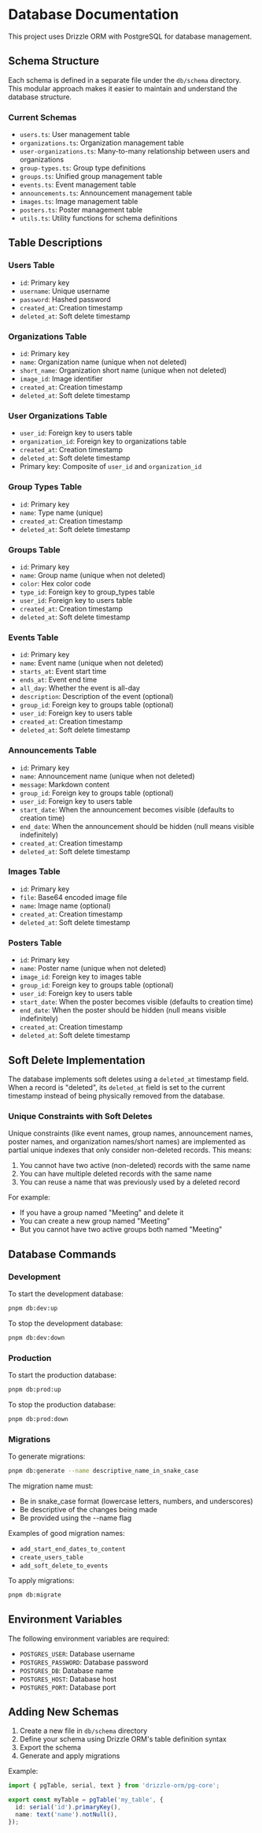# Database Documentation

This project uses Drizzle ORM with PostgreSQL for database management.

## Schema Structure

Each schema is defined in a separate file under the `db/schema` directory. This modular approach makes it easier to maintain and understand the database structure.

### Current Schemas

- `users.ts`: User management table
- `organizations.ts`: Organization management table
- `user-organizations.ts`: Many-to-many relationship between users and organizations
- `group-types.ts`: Group type definitions
- `groups.ts`: Unified group management table
- `events.ts`: Event management table
- `announcements.ts`: Announcement management table
- `images.ts`: Image management table
- `posters.ts`: Poster management table
- `utils.ts`: Utility functions for schema definitions

## Table Descriptions

### Users Table

- `id`: Primary key
- `username`: Unique username
- `password`: Hashed password
- `created_at`: Creation timestamp
- `deleted_at`: Soft delete timestamp

### Organizations Table

- `id`: Primary key
- `name`: Organization name (unique when not deleted)
- `short_name`: Organization short name (unique when not deleted)
- `image_id`: Image identifier
- `created_at`: Creation timestamp
- `deleted_at`: Soft delete timestamp

### User Organizations Table

- `user_id`: Foreign key to users table
- `organization_id`: Foreign key to organizations table
- `created_at`: Creation timestamp
- `deleted_at`: Soft delete timestamp
- Primary key: Composite of `user_id` and `organization_id`

### Group Types Table

- `id`: Primary key
- `name`: Type name (unique)
- `created_at`: Creation timestamp
- `deleted_at`: Soft delete timestamp

### Groups Table

- `id`: Primary key
- `name`: Group name (unique when not deleted)
- `color`: Hex color code
- `type_id`: Foreign key to group_types table
- `user_id`: Foreign key to users table
- `created_at`: Creation timestamp
- `deleted_at`: Soft delete timestamp

### Events Table

- `id`: Primary key
- `name`: Event name (unique when not deleted)
- `starts_at`: Event start time
- `ends_at`: Event end time
- `all_day`: Whether the event is all-day
- `description`: Description of the event (optional)
- `group_id`: Foreign key to groups table (optional)
- `user_id`: Foreign key to users table
- `created_at`: Creation timestamp
- `deleted_at`: Soft delete timestamp

### Announcements Table

- `id`: Primary key
- `name`: Announcement name (unique when not deleted)
- `message`: Markdown content
- `group_id`: Foreign key to groups table (optional)
- `user_id`: Foreign key to users table
- `start_date`: When the announcement becomes visible (defaults to creation time)
- `end_date`: When the announcement should be hidden (null means visible indefinitely)
- `created_at`: Creation timestamp
- `deleted_at`: Soft delete timestamp

### Images Table

- `id`: Primary key
- `file`: Base64 encoded image file
- `name`: Image name (optional)
- `created_at`: Creation timestamp
- `deleted_at`: Soft delete timestamp

### Posters Table

- `id`: Primary key
- `name`: Poster name (unique when not deleted)
- `image_id`: Foreign key to images table
- `group_id`: Foreign key to groups table (optional)
- `user_id`: Foreign key to users table
- `start_date`: When the poster becomes visible (defaults to creation time)
- `end_date`: When the poster should be hidden (null means visible indefinitely)
- `created_at`: Creation timestamp
- `deleted_at`: Soft delete timestamp

## Soft Delete Implementation

The database implements soft deletes using a `deleted_at` timestamp field. When a record is "deleted", its `deleted_at` field is set to the current timestamp instead of being physically removed from the database.

### Unique Constraints with Soft Deletes

Unique constraints (like event names, group names, announcement names, poster names, and organization names/short names) are implemented as partial unique indexes that only consider non-deleted records. This means:

1. You cannot have two active (non-deleted) records with the same name
2. You can have multiple deleted records with the same name
3. You can reuse a name that was previously used by a deleted record

For example:

- If you have a group named "Meeting" and delete it
- You can create a new group named "Meeting"
- But you cannot have two active groups both named "Meeting"

## Database Commands

### Development

To start the development database:

```bash
pnpm db:dev:up
```

To stop the development database:

```bash
pnpm db:dev:down
```

### Production

To start the production database:

```bash
pnpm db:prod:up
```

To stop the production database:

```bash
pnpm db:prod:down
```

### Migrations

To generate migrations:

```bash
pnpm db:generate --name descriptive_name_in_snake_case
```

The migration name must:

- Be in snake_case format (lowercase letters, numbers, and underscores)
- Be descriptive of the changes being made
- Be provided using the --name flag

Examples of good migration names:

- `add_start_end_dates_to_content`
- `create_users_table`
- `add_soft_delete_to_events`

To apply migrations:

```bash
pnpm db:migrate
```

## Environment Variables

The following environment variables are required:

- `POSTGRES_USER`: Database username
- `POSTGRES_PASSWORD`: Database password
- `POSTGRES_DB`: Database name
- `POSTGRES_HOST`: Database host
- `POSTGRES_PORT`: Database port

## Adding New Schemas

1. Create a new file in `db/schema` directory
2. Define your schema using Drizzle ORM's table definition syntax
3. Export the schema
4. Generate and apply migrations

Example:

```typescript
import { pgTable, serial, text } from 'drizzle-orm/pg-core';

export const myTable = pgTable('my_table', {
  id: serial('id').primaryKey(),
  name: text('name').notNull(),
});
```
